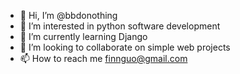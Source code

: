 - 👋 Hi, I’m @bbdonothing
- 👀 I’m interested in python software development
- 🌱 I’m currently learning Django  
- 💞️ I’m looking to collaborate on simple web projects
- 📫 How to reach me finnguo@gmail.com

<!---
bbdonothing/bbdonothing is a ✨ special ✨ repository because its `README.md` (this file) appears on your GitHub profile.
You can click the Preview link to take a look at your changes.
--->
